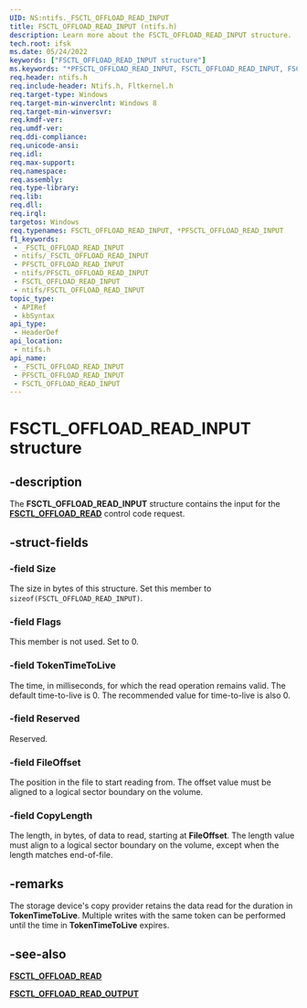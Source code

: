 ```yaml
---
UID: NS:ntifs._FSCTL_OFFLOAD_READ_INPUT
title: FSCTL_OFFLOAD_READ_INPUT (ntifs.h)
description: Learn more about the FSCTL_OFFLOAD_READ_INPUT structure.
tech.root: ifsk
ms.date: 05/24/2022
keywords: ["FSCTL_OFFLOAD_READ_INPUT structure"]
ms.keywords: "*PFSCTL_OFFLOAD_READ_INPUT, FSCTL_OFFLOAD_READ_INPUT, FSCTL_OFFLOAD_READ_INPUT structure [Installable File System Drivers], PFSCTL_OFFLOAD_READ_INPUT, PFSCTL_OFFLOAD_READ_INPUT structure pointer [Installable File System Drivers], _FSCTL_OFFLOAD_READ_INPUT, ifsk.fsctl_offload_read_input, ntifs/FSCTL_OFFLOAD_READ_INPUT, ntifs/PFSCTL_OFFLOAD_READ_INPUT"
req.header: ntifs.h
req.include-header: Ntifs.h, Fltkernel.h
req.target-type: Windows
req.target-min-winverclnt: Windows 8
req.target-min-winversvr: 
req.kmdf-ver: 
req.umdf-ver: 
req.ddi-compliance: 
req.unicode-ansi: 
req.idl: 
req.max-support: 
req.namespace: 
req.assembly: 
req.type-library: 
req.lib: 
req.dll: 
req.irql: 
targetos: Windows
req.typenames: FSCTL_OFFLOAD_READ_INPUT, *PFSCTL_OFFLOAD_READ_INPUT
f1_keywords:
 - _FSCTL_OFFLOAD_READ_INPUT
 - ntifs/_FSCTL_OFFLOAD_READ_INPUT
 - PFSCTL_OFFLOAD_READ_INPUT
 - ntifs/PFSCTL_OFFLOAD_READ_INPUT
 - FSCTL_OFFLOAD_READ_INPUT
 - ntifs/FSCTL_OFFLOAD_READ_INPUT
topic_type:
 - APIRef
 - kbSyntax
api_type:
 - HeaderDef
api_location:
 - ntifs.h
api_name:
 - _FSCTL_OFFLOAD_READ_INPUT
 - PFSCTL_OFFLOAD_READ_INPUT
 - FSCTL_OFFLOAD_READ_INPUT
---
```


# FSCTL_OFFLOAD_READ_INPUT structure

## -description

The **FSCTL_OFFLOAD_READ_INPUT** structure contains the input for the [**FSCTL_OFFLOAD_READ**](/windows-hardware/drivers/ifs/fsctl-offload-read) control code request.

## -struct-fields

### -field Size

The size in bytes of this structure. Set this member to ```sizeof(FSCTL_OFFLOAD_READ_INPUT)```.

### -field Flags

 This member is not used. Set to 0.

### -field TokenTimeToLive

The time, in milliseconds, for which the read operation remains valid. The default time-to-live is 0. The recommended value for time-to-live is also 0.

### -field Reserved

 Reserved.

### -field FileOffset

 The position in the file to start reading from. The offset value must be aligned to a logical sector boundary on the volume.

### -field CopyLength

 The length, in bytes, of data to read, starting at **FileOffset**. The length  value must align to a logical sector boundary on the volume, except when the length matches end-of-file.

## -remarks

The  storage device's copy provider retains the data read for the duration in **TokenTimeToLive**. Multiple writes with the same token can be performed until the time in **TokenTimeToLive** expires.

## -see-also

[**FSCTL_OFFLOAD_READ**](/windows-hardware/drivers/ifs/fsctl-offload-read)

[**FSCTL_OFFLOAD_READ_OUTPUT**](ns-ntifs-_fsctl_offload_read_output.md)
